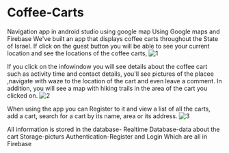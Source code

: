 # Coffee-Carts
Navigation app in android studio using google map
Using Google maps and Firebase
We've built an app that displays coffee carts throughout the State of Israel.
If click on the guest button you will be able to see your current location and see the locations of the coffee carts,
![1](https://user-images.githubusercontent.com/76289001/168480585-0051ab34-139b-40f0-9cc5-b39cd680b003.jpg)


If you click on the infowindow you will see details about the coffee cart
such as activity time and contact details, you'll see pictures of the placee ,navigate with waze to the location of the cart and even leave a comment.
In addition, you will see a map with hiking trails in the area of the cart you clicked on.
![2](https://user-images.githubusercontent.com/76289001/168480590-b689c0ba-a7f1-481e-b07b-3688aaf610ef.jpg)


When using the app you can Register to it and view a list of all the carts, add a cart, search for a cart by its name, area or its address.
![3](https://user-images.githubusercontent.com/76289001/168480600-e0365dda-5004-4bb7-a937-b689942eba5d.png)


All information is stored in the database-
Realtime Database-data about the cart
Storage-picturs
Authentication-Register and Login
Which are all in Firebase
